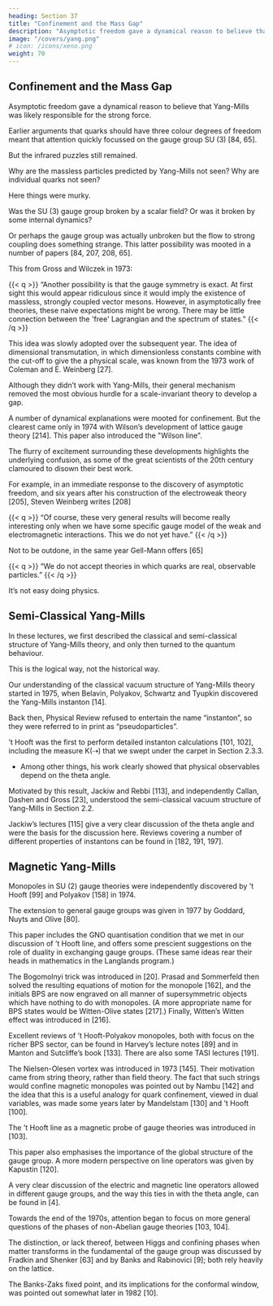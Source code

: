 ```yaml
---
heading: Section 37
title: "Confinement and the Mass Gap"
description: "Asymptotic freedom gave a dynamical reason to believe that Yang-Mills was likely responsible for the strong force"
image: "/covers/yang.png"
# icon: /icons/xeno.png
weight: 70
---
```



## Confinement and the Mass Gap

Asymptotic freedom gave a dynamical reason to believe that Yang-Mills was likely responsible for the strong force. 

Earlier arguments that quarks should have three
colour degrees of freedom meant that attention quickly focussed on the gauge group SU (3) [84, 65]. 

But the infrared puzzles still remained. 

Why are the massless particles predicted by Yang-Mills not seen? Why are individual quarks not seen?

Here things were murky. 

Was the SU (3) gauge group broken by a scalar field? Or was it broken by some internal dynamics? 

Or perhaps the gauge group was actually unbroken but the flow to strong coupling does something strange. This latter possibility was mooted in a number of papers [84, 207, 208, 65]. 

This from Gross and Wilczek in 1973: 

{{< q >}}
“Another possibility is that the gauge symmetry is exact. At first sight this would appear ridiculous since it would imply the existence of massless, strongly coupled vector mesons. However, in asymptotically free theories, these naive expectations might be wrong. There may be little connection between the 'free' Lagrangian and the spectrum of states.”
{{< /q >}}


This idea was slowly adopted over the subsequent year. The idea of dimensional transmutation, in which dimensionless constants combine with the cut-off to give the a physical scale, was known from the 1973 work of Coleman and E. Weinberg [27].

Although they didn’t work with Yang-Mills, their general mechanism removed the most obvious hurdle for a scale-invariant theory to develop a gap.

A number of dynamical explanations were mooted for confinement. But the clearest came only in 1974 with Wilson’s development of lattice gauge theory [214]. This paper also introduced the "Wilson line".

<!-- We will discuss the lattice approach to confinement in
some detail in Section 4. -->

The flurry of excitement surrounding these developments highlights the underlying confusion, as some of the great scientists of the 20th century clamoured to disown their best work. 

For example, in an immediate response to the discovery of asymptotic freedom, and six years after his construction of the electroweak theory [205], Steven Weinberg writes [208]

{{< q >}}
“Of course, these very general results will become really interesting only when we have some specific gauge model of the weak and electromagnetic interactions. This we do not yet have.”
{{< /q >}}

Not to be outdone, in the same year Gell-Mann offers [65]

{{< q >}}
“We do not accept theories in which quarks are real, observable particles.”
{{< /q >}}

It’s not easy doing physics.


## Semi-Classical Yang-Mills

In these lectures, we first described the classical and semi-classical structure of Yang-Mills theory, and only then turned to the quantum behaviour. 

This is the logical way, not the historical way.

Our understanding of the classical vacuum structure of Yang-Mills theory started in 1975, when Belavin, Polyakov, Schwartz and Tyupkin discovered the Yang-Mills instanton [14]. 

Back then, Physical Review refused to entertain the name “instanton”, so they were referred to in print as “pseudoparticles”.

’t Hooft was the first to perform detailed instanton calculations [101, 102], including the measure K(⇢) that we swept under the carpet in Section 2.3.3. 
- Among other things, his work clearly showed that physical observables depend on the theta angle.

Motivated by this result, Jackiw and Rebbi [113], and independently Callan, Dashen and Gross [23], understood the semi-classical vacuum structure of Yang-Mills in Section 2.2. 

Jackiw’s lectures [115] give a very clear discussion of the theta angle and were the basis for the discussion here. Reviews covering a number of different properties of
instantons can be found in [182, 191, 197].


## Magnetic Yang-Mills 

<!-- The magnetic sector of Yang-Mills theory was part of the story almost from the beginning.  -->

Monopoles in SU (2) gauge theories were independently discovered by ’t Hooft [99] and Polyakov [158] in 1974. 

The extension to general gauge groups was given in
1977 by Goddard, Nuyts and Olive [80]. 

This paper includes the GNO quantisation condition that we met in our discussion of ’t Hooft line, and offers some prescient suggestions on the role of duality in exchanging gauge groups. (These same ideas rear their heads in mathematics in the Langlands program.)

The Bogomolnyi trick was introduced in [20]. Prasad and Sommerfeld then solved the resulting equations of motion for the monopole [162], and the initials BPS are now engraved on all manner of supersymmetric objects which have nothing to do with monopoles. (A more appropriate name for BPS states would be Witten-Olive
states [217].) Finally, Witten’s Witten effect was introduced in [216]. 

Excellent reviews of ’t Hooft-Polyakov monopoles, both with focus on the richer BPS sector, can be found in Harvey’s lecture notes [89] and in Manton and Sutcliffe’s book [133]. There are also some TASI lectures [191].

The Nielsen-Olesen vortex was introduced in 1973 [145]. Their motivation came from string theory, rather than field theory. The fact that such strings would confine magnetic monopoles was pointed out by Nambu [142] and the idea that this is a useful analogy for quark confinement, viewed in dual variables, was made some years later by Mandelstam [130] and ’t Hooft [100].

The ’t Hooft line as a magnetic probe of gauge theories was introduced in [103]. 

This paper also emphasises the importance of the global structure of the gauge group. A more modern perspective on line operators was given by Kapustin [120]. 

A very clear discussion of the electric and magnetic line operators allowed in different gauge groups, and the way this ties in with the theta angle, can be  found in [4].

Towards the end of the 1970s, attention began to focus on more general questions of the phases of non-Abelian gauge theories [103, 104]. 

The distinction, or lack thereof, between Higgs and confining phases when matter transforms in the fundamental of the gauge group was discussed by Fradkin and Shenker [63] and by Banks and Rabinovici [9]; both rely heavily on the lattice. 

The Banks-Zaks fixed point, and its implications for the conformal window, was pointed out somewhat later in 1982 [10].
